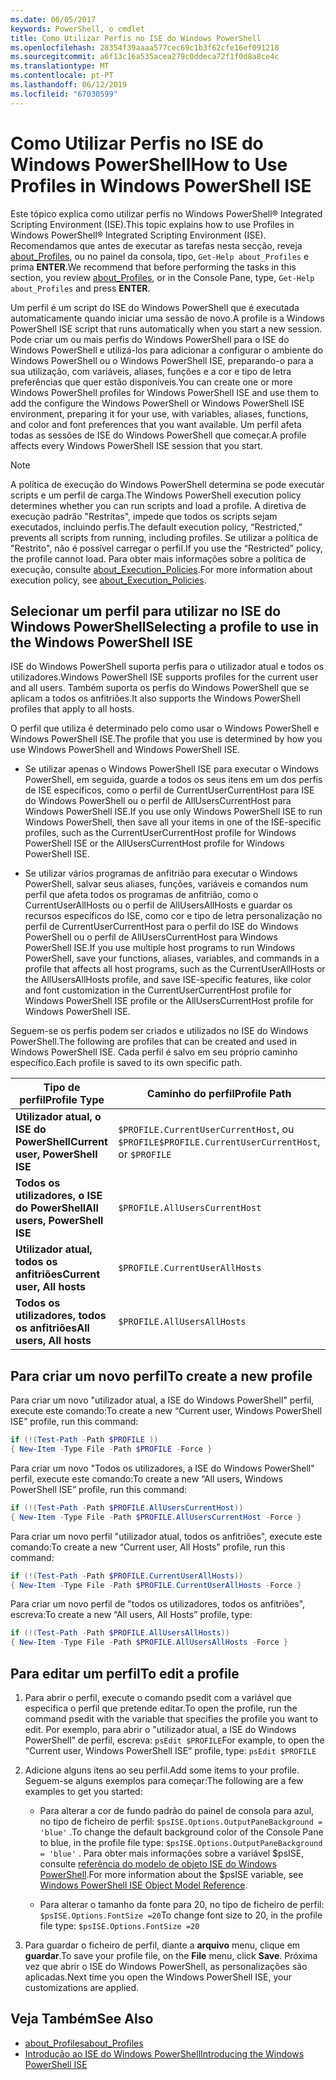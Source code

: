 ```yaml
---
ms.date: 06/05/2017
keywords: PowerShell, o cmdlet
title: Como Utilizar Perfis no ISE do Windows PowerShell
ms.openlocfilehash: 28354f39aaaa577cec69c1b3f62cfe16ef091218
ms.sourcegitcommit: a6f13c16a535acea279c0ddeca72f1f0d8a8ce4c
ms.translationtype: MT
ms.contentlocale: pt-PT
ms.lasthandoff: 06/12/2019
ms.locfileid: "67030599"
---
```

# <a name="how-to-use-profiles-in-windows-powershell-ise"></a><span data-ttu-id="56a35-103">Como Utilizar Perfis no ISE do Windows PowerShell</span><span class="sxs-lookup"><span data-stu-id="56a35-103">How to Use Profiles in Windows PowerShell ISE</span></span>

<span data-ttu-id="56a35-104">Este tópico explica como utilizar perfis no Windows PowerShell® Integrated Scripting Environment (ISE).</span><span class="sxs-lookup"><span data-stu-id="56a35-104">This topic explains how to use Profiles in Windows PowerShell® Integrated Scripting Environment (ISE).</span></span> <span data-ttu-id="56a35-105">Recomendamos que antes de executar as tarefas nesta secção, reveja [about_Profiles](/powershell/module/microsoft.powershell.core/about/about_profiles), ou no painel da consola, tipo, `Get-Help about_Profiles` e prima **ENTER**.</span><span class="sxs-lookup"><span data-stu-id="56a35-105">We recommend that before performing the tasks in this section, you review [about_Profiles](/powershell/module/microsoft.powershell.core/about/about_profiles), or in the Console Pane, type, `Get-Help about_Profiles` and press **ENTER**.</span></span>

<span data-ttu-id="56a35-106">Um perfil é um script do ISE do Windows PowerShell que é executada automaticamente quando iniciar uma sessão de novo.</span><span class="sxs-lookup"><span data-stu-id="56a35-106">A profile is a Windows PowerShell ISE script that runs automatically when you start a new session.</span></span>  <span data-ttu-id="56a35-107">Pode criar um ou mais perfis do Windows PowerShell para o ISE do Windows PowerShell e utilizá-los para adicionar a configurar o ambiente do Windows PowerShell ou o Windows PowerShell ISE, preparando-o para a sua utilização, com variáveis, aliases, funções e a cor e tipo de letra preferências que quer estão disponíveis.</span><span class="sxs-lookup"><span data-stu-id="56a35-107">You can create one or more Windows PowerShell profiles for Windows PowerShell ISE and use them to add the configure the Windows PowerShell or Windows PowerShell ISE environment, preparing it for your use, with variables, aliases, functions, and color and font preferences that you want available.</span></span> <span data-ttu-id="56a35-108">Um perfil afeta todas as sessões de ISE do Windows PowerShell que começar.</span><span class="sxs-lookup"><span data-stu-id="56a35-108">A profile affects every Windows PowerShell ISE session that you start.</span></span>

> [!NOTE]
> <span data-ttu-id="56a35-109">A política de execução do Windows PowerShell determina se pode executar scripts e um perfil de carga.</span><span class="sxs-lookup"><span data-stu-id="56a35-109">The Windows PowerShell execution policy determines whether you can run scripts and load a profile.</span></span> <span data-ttu-id="56a35-110">A diretiva de execução padrão "Restritas", impede que todos os scripts sejam executados, incluindo perfis.</span><span class="sxs-lookup"><span data-stu-id="56a35-110">The default execution policy, “Restricted,” prevents all scripts from running, including profiles.</span></span> <span data-ttu-id="56a35-111">Se utilizar a política de "Restrito", não é possível carregar o perfil.</span><span class="sxs-lookup"><span data-stu-id="56a35-111">If you use the “Restricted” policy, the profile cannot load.</span></span> <span data-ttu-id="56a35-112">Para obter mais informações sobre a política de execução, consulte [about_Execution_Policies](/powershell/module/microsoft.powershell.core/about/about_execution_policies).</span><span class="sxs-lookup"><span data-stu-id="56a35-112">For more information about execution policy, see [about_Execution_Policies](/powershell/module/microsoft.powershell.core/about/about_execution_policies).</span></span>

## <a name="selecting-a-profile-to-use-in-the-windows-powershell-ise"></a><span data-ttu-id="56a35-113">Selecionar um perfil para utilizar no ISE do Windows PowerShell</span><span class="sxs-lookup"><span data-stu-id="56a35-113">Selecting a profile to use in the Windows PowerShell ISE</span></span>

<span data-ttu-id="56a35-114">ISE do Windows PowerShell suporta perfis para o utilizador atual e todos os utilizadores.</span><span class="sxs-lookup"><span data-stu-id="56a35-114">Windows PowerShell ISE supports profiles for the current user and all users.</span></span> <span data-ttu-id="56a35-115">Também suporta os perfis do Windows PowerShell que se aplicam a todos os anfitriões.</span><span class="sxs-lookup"><span data-stu-id="56a35-115">It also supports the Windows PowerShell profiles that apply to all hosts.</span></span>

<span data-ttu-id="56a35-116">O perfil que utiliza é determinado pelo como usar o Windows PowerShell e Windows PowerShell ISE.</span><span class="sxs-lookup"><span data-stu-id="56a35-116">The profile that you use is determined by how you use Windows PowerShell and Windows PowerShell ISE.</span></span>

- <span data-ttu-id="56a35-117">Se utilizar apenas o Windows PowerShell ISE para executar o Windows PowerShell, em seguida, guarde a todos os seus itens em um dos perfis de ISE específicos, como o perfil de CurrentUserCurrentHost para ISE do Windows PowerShell ou o perfil de AllUsersCurrentHost para Windows PowerShell ISE.</span><span class="sxs-lookup"><span data-stu-id="56a35-117">If you use only Windows PowerShell ISE to run Windows PowerShell, then save all your items in one of the ISE-specific profiles, such as the CurrentUserCurrentHost profile for Windows PowerShell ISE or the AllUsersCurrentHost profile for Windows PowerShell ISE.</span></span>

- <span data-ttu-id="56a35-118">Se utilizar vários programas de anfitrião para executar o Windows PowerShell, salvar seus aliases, funções, variáveis e comandos num perfil que afeta todos os programas de anfitrião, como o CurrentUserAllHosts ou o perfil de AllUsersAllHosts e guardar os recursos específicos do ISE, como cor e tipo de letra personalização no perfil de CurrentUserCurrentHost para o perfil do ISE do Windows PowerShell ou o perfil de AllUsersCurrentHost para Windows PowerShell ISE.</span><span class="sxs-lookup"><span data-stu-id="56a35-118">If you use multiple host programs to run Windows PowerShell, save your functions, aliases, variables, and commands in a profile that affects all host programs, such as the CurrentUserAllHosts or the AllUsersAllHosts profile, and save ISE-specific features, like color and font customization in the CurrentUserCurrentHost profile for Windows PowerShell ISE profile or the AllUsersCurrentHost profile for Windows PowerShell ISE.</span></span>

<span data-ttu-id="56a35-119">Seguem-se os perfis podem ser criados e utilizados no ISE do Windows PowerShell.</span><span class="sxs-lookup"><span data-stu-id="56a35-119">The following are profiles that can be created and used in Windows PowerShell ISE.</span></span> <span data-ttu-id="56a35-120">Cada perfil é salvo em seu próprio caminho específico.</span><span class="sxs-lookup"><span data-stu-id="56a35-120">Each profile is saved to its own specific path.</span></span>

| <span data-ttu-id="56a35-121">Tipo de perfil</span><span class="sxs-lookup"><span data-stu-id="56a35-121">Profile Type</span></span> | <span data-ttu-id="56a35-122">Caminho do perfil</span><span class="sxs-lookup"><span data-stu-id="56a35-122">Profile Path</span></span> |
| --- | --- |
| <span data-ttu-id="56a35-123">**Utilizador atual, o ISE do PowerShell**</span><span class="sxs-lookup"><span data-stu-id="56a35-123">**Current user, PowerShell ISE**</span></span>| <span data-ttu-id="56a35-124">`$PROFILE.CurrentUserCurrentHost`, ou `$PROFILE`</span><span class="sxs-lookup"><span data-stu-id="56a35-124">`$PROFILE.CurrentUserCurrentHost`, or `$PROFILE`</span></span> |
| <span data-ttu-id="56a35-125">**Todos os utilizadores, o ISE do PowerShell**</span><span class="sxs-lookup"><span data-stu-id="56a35-125">**All users, PowerShell ISE**</span></span>| `$PROFILE.AllUsersCurrentHost` |
| <span data-ttu-id="56a35-126">**Utilizador atual, todos os anfitriões**</span><span class="sxs-lookup"><span data-stu-id="56a35-126">**Current user, All hosts**</span></span>| `$PROFILE.CurrentUserAllHosts` |
| <span data-ttu-id="56a35-127">**Todos os utilizadores, todos os anfitriões**</span><span class="sxs-lookup"><span data-stu-id="56a35-127">**All users, All hosts**</span></span> | `$PROFILE.AllUsersAllHosts` |

## <a name="to-create-a-new-profile"></a><span data-ttu-id="56a35-128">Para criar um novo perfil</span><span class="sxs-lookup"><span data-stu-id="56a35-128">To create a new profile</span></span>

<span data-ttu-id="56a35-129">Para criar um novo "utilizador atual, a ISE do Windows PowerShell" perfil, execute este comando:</span><span class="sxs-lookup"><span data-stu-id="56a35-129">To create a new “Current user, Windows PowerShell ISE” profile, run this command:</span></span>

```powershell
if (!(Test-Path -Path $PROFILE ))
{ New-Item -Type File -Path $PROFILE -Force }
```

<span data-ttu-id="56a35-130">Para criar um novo "Todos os utilizadores, a ISE do Windows PowerShell" perfil, execute este comando:</span><span class="sxs-lookup"><span data-stu-id="56a35-130">To create a new “All users, Windows PowerShell ISE” profile, run this command:</span></span>

```powershell
if (!(Test-Path -Path $PROFILE.AllUsersCurrentHost))
{ New-Item -Type File -Path $PROFILE.AllUsersCurrentHost -Force }
```

<span data-ttu-id="56a35-131">Para criar um novo perfil "utilizador atual, todos os anfitriões", execute este comando:</span><span class="sxs-lookup"><span data-stu-id="56a35-131">To create a new “Current user, All Hosts” profile, run this command:</span></span>

```powershell
if (!(Test-Path -Path $PROFILE.CurrentUserAllHosts))
{ New-Item -Type File -Path $PROFILE.CurrentUserAllHosts -Force }
```

<span data-ttu-id="56a35-132">Para criar um novo perfil de "todos os utilizadores, todos os anfitriões", escreva:</span><span class="sxs-lookup"><span data-stu-id="56a35-132">To create a new “All users, All Hosts” profile, type:</span></span>

```powershell
if (!(Test-Path -Path $PROFILE.AllUsersAllHosts))
{ New-Item -Type File -Path $PROFILE.AllUsersAllHosts -Force }
```

## <a name="to-edit-a-profile"></a><span data-ttu-id="56a35-133">Para editar um perfil</span><span class="sxs-lookup"><span data-stu-id="56a35-133">To edit a profile</span></span>

1. <span data-ttu-id="56a35-134">Para abrir o perfil, execute o comando psedit com a variável que especifica o perfil que pretende editar.</span><span class="sxs-lookup"><span data-stu-id="56a35-134">To open the profile, run the command psedit with the variable that specifies the profile you want to edit.</span></span> <span data-ttu-id="56a35-135">Por exemplo, para abrir o "utilizador atual, a ISE do Windows PowerShell" de perfil, escreva: `psEdit $PROFILE`</span><span class="sxs-lookup"><span data-stu-id="56a35-135">For example, to open the “Current user, Windows PowerShell ISE” profile, type: `psEdit $PROFILE`</span></span>

2. <span data-ttu-id="56a35-136">Adicione alguns itens ao seu perfil.</span><span class="sxs-lookup"><span data-stu-id="56a35-136">Add some items to your profile.</span></span> <span data-ttu-id="56a35-137">Seguem-se alguns exemplos para começar:</span><span class="sxs-lookup"><span data-stu-id="56a35-137">The following are a few examples to get you started:</span></span>

   - <span data-ttu-id="56a35-138">Para alterar a cor de fundo padrão do painel de consola para azul, no tipo de ficheiro de perfil: `$psISE.Options.OutputPaneBackground = 'blue'` .</span><span class="sxs-lookup"><span data-stu-id="56a35-138">To change the default background color of the Console Pane to blue, in the profile file type: `$psISE.Options.OutputPaneBackground = 'blue'` .</span></span> <span data-ttu-id="56a35-139">Para obter mais informações sobre a variável $psISE, consulte [referência do modelo de objeto ISE do Windows PowerShell](object-model/The-ISE-Object-Model-Hierarchy.md).</span><span class="sxs-lookup"><span data-stu-id="56a35-139">For more information about the $psISE variable, see [Windows PowerShell ISE Object Model Reference](object-model/The-ISE-Object-Model-Hierarchy.md).</span></span>

   - <span data-ttu-id="56a35-140">Para alterar o tamanho da fonte para 20, no tipo de ficheiro de perfil: `$psISE.Options.FontSize =20`</span><span class="sxs-lookup"><span data-stu-id="56a35-140">To change font size to 20, in the profile file type: `$psISE.Options.FontSize =20`</span></span>

3. <span data-ttu-id="56a35-141">Para guardar o ficheiro de perfil, diante a **arquivo** menu, clique em **guardar**.</span><span class="sxs-lookup"><span data-stu-id="56a35-141">To save your profile file, on the **File** menu, click **Save**.</span></span> <span data-ttu-id="56a35-142">Próxima vez que abrir o ISE do Windows PowerShell, as personalizações são aplicadas.</span><span class="sxs-lookup"><span data-stu-id="56a35-142">Next time you open the Windows PowerShell ISE, your customizations are applied.</span></span>

## <a name="see-also"></a><span data-ttu-id="56a35-143">Veja Também</span><span class="sxs-lookup"><span data-stu-id="56a35-143">See Also</span></span>

- [<span data-ttu-id="56a35-144">about_Profiles</span><span class="sxs-lookup"><span data-stu-id="56a35-144">about_Profiles</span></span>](/powershell/module/microsoft.powershell.core/about/about_profiles)
- [<span data-ttu-id="56a35-145">Introdução ao ISE do Windows PowerShell</span><span class="sxs-lookup"><span data-stu-id="56a35-145">Introducing the Windows PowerShell ISE</span></span>](Introducing-the-Windows-PowerShell-ISE.md)
